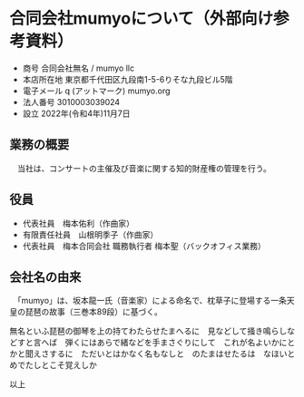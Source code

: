 # 合同会社mumyoについて（外部向け参考資料）


- 商号 合同会社無名 / mumyo llc
- 本店所在地 東京都千代田区九段南1-5-6りそな九段ビル5階
- 電子メール q (アットマーク) mumyo.org
- 法人番号 3010003039024
- 設立 2022年(令和4年)11月7日


## 業務の概要

　当社は、コンサートの主催及び音楽に関する知的財産権の管理を行う。


## 役員

* 代表社員　梅本佑利（作曲家）
* 有限責任社員　山根明季子（作曲家）
* 代表社員　梅本合同会社 職務執行者  梅本聖（バックオフィス業務）


## 会社名の由来

　「mumyo」は、坂本龍一氏（音楽家）による命名で、枕草子に登場する一条天皇の琵琶の故事（三巻本89段）に基づく。

無名といふ琵琶の御琴を上の持てわたらせたまへるに　見などして掻き鳴らしなどすと言へば　弾くにはあらで緒などを手まさぐりにして　これが名よいかにとかと聞えさするに　ただいとはかなく名もなしと　のたまはせたるは　なほいとめでたしとこそ覚えしか

以上

